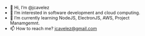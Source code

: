 - 👋 Hi, I’m @jcavelez
- 👀 I’m interested in software development and cloud computing.
- 🌱 I’m currently learning NodeJS, ElectronJS, AWS, Project Manamgemnt.
- 📫 How to reach me? jcavelez@gmail.com
